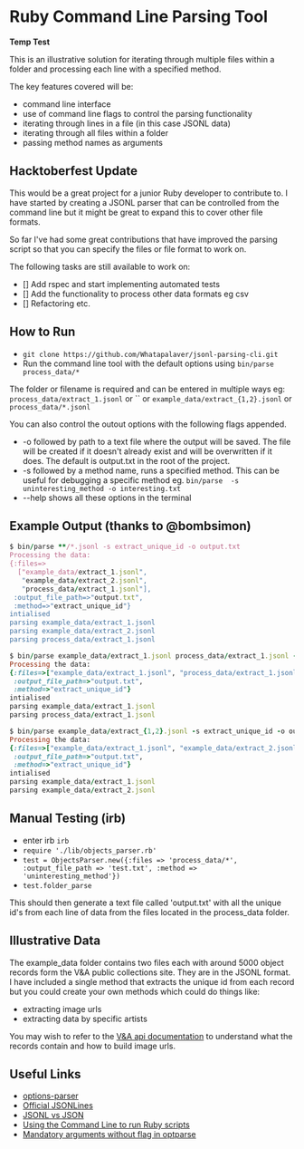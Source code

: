 # Ruby Command Line Parsing Tool

**Temp Test**

This is an illustrative solution for iterating through multiple files within a folder and processing each line with a specified method.

The key features covered will be:

- command line interface
- use of command line flags to control the parsing functionality
- iterating through lines in a file (in this case JSONL data)
- iterating through all files within a folder
- passing method names as arguments

## Hacktoberfest Update

This would be a great project for a junior Ruby developer to contribute to. I have started by creating a JSONL parser that can be controlled from the command line but it might be great to expand this to cover other file formats.

So far I've had some great contributions that have improved the parsing script so that you can specify the files or file format to work on.

The following tasks are still available to work on:

- [] Add rspec and start implementing automated tests
- [] Add the functionality to process other data formats eg csv
- [] Refactoring etc.

## How to Run

- `git clone https://github.com/Whatapalaver/jsonl-parsing-cli.git`
- Run the command line tool with the default options using `bin/parse process_data/*`

The folder or filename is required and can be entered in multiple ways eg: `process_data/extract_1.jsonl` or `` or `example_data/extract_{1,2}.jsonl` or `process_data/*.jsonl`

You can also control the outout options with the following flags appended.

- -o followed by path to a text file where the output will be saved. The file will be created if it doesn't already exist and will be overwritten if it does. The default is output.txt in the root of the project.
- -s followed by a method name, runs a specified method. This can be useful for debugging a specific method eg. `bin/parse  -s uninteresting_method -o interesting.txt`
- --help shows all these options in the terminal

## Example Output (thanks to @bombsimon)

```ruby
$ bin/parse **/*.jsonl -s extract_unique_id -o output.txt
Processing the data:
{:files=>
  ["example_data/extract_1.jsonl",
   "example_data/extract_2.jsonl",
   "process_data/extract_1.jsonl"],
 :output_file_path=>"output.txt",
 :method=>"extract_unique_id"}
intialised
parsing example_data/extract_1.jsonl
parsing example_data/extract_2.jsonl
parsing process_data/extract_1.jsonl
```

```ruby
$ bin/parse example_data/extract_1.jsonl process_data/extract_1.jsonl -s extract_unique_id -o output.txt
Processing the data:
{:files=>["example_data/extract_1.jsonl", "process_data/extract_1.jsonl"],
 :output_file_path=>"output.txt",
 :method=>"extract_unique_id"}
intialised
parsing example_data/extract_1.jsonl
parsing process_data/extract_1.jsonl
```

```ruby
$ bin/parse example_data/extract_{1,2}.jsonl -s extract_unique_id -o output.txt
Processing the data:
{:files=>["example_data/extract_1.jsonl", "example_data/extract_2.jsonl"],
 :output_file_path=>"output.txt",
 :method=>"extract_unique_id"}
intialised
parsing example_data/extract_1.jsonl
parsing example_data/extract_2.jsonl
```

## Manual Testing (irb)

- enter irb `irb`
- `require './lib/objects_parser.rb'`
- `test = ObjectsParser.new({:files => 'process_data/*', :output_file_path => 'test.txt', :method => 'uninteresting_method'})`
- `test.folder_parse`

This should then generate a text file called 'output.txt' with all the unique id's from each line of data from the files located in the process_data folder.

## Illustrative Data

The example_data folder contains two files each with around 5000 object records form the V&A public collections site. They are in the JSONL format. I have included a single method that extracts the unique id from each record but you could create your own methods which could do things like:

- extracting image urls
- extracting data by specific artists

You may wish to refer to the [V&A api documentation](https://www.vam.ac.uk/api) to understand what the records contain and how to build image urls.

## Useful Links

- [options-parser](https://docs.ruby-lang.org/en/2.3.0/OptionParser.html)
- [Official JSONLines](http://jsonlines.org/)
- [JSONL vs JSON](https://hackernoon.com/json-lines-format-76353b4e588d)
- [Using the Command Line to run Ruby scripts](https://www.thoughtco.com/using-the-command-line-2908368)
- [Mandatory arguments without flag in optparse](https://stackoverflow.com/questions/2449171/how-to-parse-an-argument-without-a-name-with-rubys-optparse)
